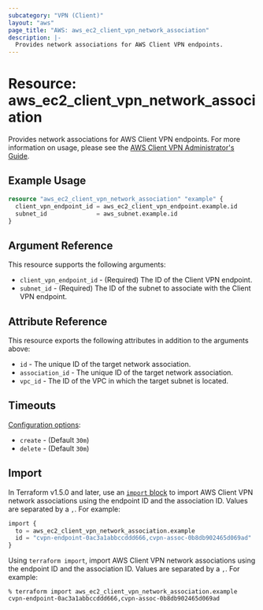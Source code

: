 ```yaml
---
subcategory: "VPN (Client)"
layout: "aws"
page_title: "AWS: aws_ec2_client_vpn_network_association"
description: |-
  Provides network associations for AWS Client VPN endpoints.
---
```


# Resource: aws_ec2_client_vpn_network_association

Provides network associations for AWS Client VPN endpoints. For more information on usage, please see the
[AWS Client VPN Administrator's Guide](https://docs.aws.amazon.com/vpn/latest/clientvpn-admin/what-is.html).

## Example Usage

```terraform
resource "aws_ec2_client_vpn_network_association" "example" {
  client_vpn_endpoint_id = aws_ec2_client_vpn_endpoint.example.id
  subnet_id              = aws_subnet.example.id
}
```

## Argument Reference

This resource supports the following arguments:

* `client_vpn_endpoint_id` - (Required) The ID of the Client VPN endpoint.
* `subnet_id` - (Required) The ID of the subnet to associate with the Client VPN endpoint.

## Attribute Reference

This resource exports the following attributes in addition to the arguments above:

* `id` - The unique ID of the target network association.
* `association_id` - The unique ID of the target network association.
* `vpc_id` - The ID of the VPC in which the target subnet is located.

## Timeouts

[Configuration options](https://developer.hashicorp.com/terraform/language/resources/syntax#operation-timeouts):

- `create` - (Default `30m`)
- `delete` - (Default `30m`)

## Import

In Terraform v1.5.0 and later, use an [`import` block](https://developer.hashicorp.com/terraform/language/import) to import AWS Client VPN network associations using the endpoint ID and the association ID. Values are separated by a `,`. For example:

```terraform
import {
  to = aws_ec2_client_vpn_network_association.example
  id = "cvpn-endpoint-0ac3a1abbccddd666,cvpn-assoc-0b8db902465d069ad"
}
```

Using `terraform import`, import AWS Client VPN network associations using the endpoint ID and the association ID. Values are separated by a `,`. For example:

```console
% terraform import aws_ec2_client_vpn_network_association.example cvpn-endpoint-0ac3a1abbccddd666,cvpn-assoc-0b8db902465d069ad
```
